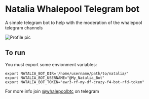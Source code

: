 # Natalia Whalepool Telegram bot 

A simple telegram bot to help with the moderation of the whalepool telegram channels

![Profile pic](https://imgur.com/a/zSAhq)

## To run
You must export some envionment variables:  

```shell
export NATALIA_BOT_DIR='/home/username/path/to/natalia/'
export NATALIA_BOT_USERNAME="@My_Natalia_Bot"
export NATALIA_BOT_TOKEN="ewr3-rf-my-df-crazy-f4-bot-rfd-token"
```

For more info join [@whalepoolbtc](https://t.me/whalepoolbtc) on telegram 
